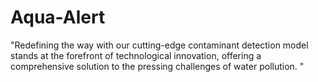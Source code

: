 # Aqua-Alert
"Redefining the way with our cutting-edge contaminant detection model stands at the forefront of technological innovation, offering a comprehensive solution to the pressing challenges of water pollution. "
